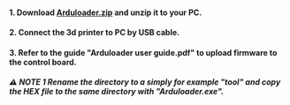 #### 1. Download [**Arduloader.zip**](Arduloader.zip) and unzip it to your PC.   
#### 2. Connect the 3d printer to PC by USB cable.  
#### 3. Refer to the guide "Arduloader user guide.pdf" to upload firmware to the control board.   
##### :warning: **NOTE 1** Rename the directory to a simply for example "tool" and copy the HEX file to the same directory with "Arduloader.exe".     
